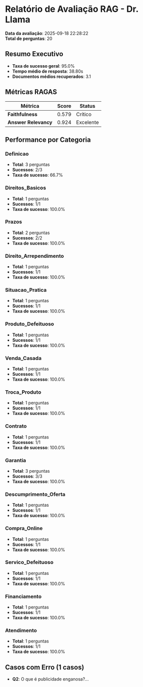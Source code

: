 # Relatório de Avaliação RAG - Dr. Llama

**Data da avaliação**: 2025-09-18 22:28:22  
**Total de perguntas**: 20

## Resumo Executivo

- **Taxa de sucesso geral**: 95.0%
- **Tempo médio de resposta**: 38.80s
- **Documentos médios recuperados**: 3.1

## Métricas RAGAS

| Métrica | Score | Status |
|---------|-------|--------|
| **Faithfulness** | 0.579 | Crítico |
| **Answer Relevancy** | 0.924 | Excelente |

## Performance por Categoria

### Definicao
- **Total**: 3 perguntas
- **Sucessos**: 2/3
- **Taxa de sucesso**: 66.7%

### Direitos_Basicos
- **Total**: 1 perguntas
- **Sucessos**: 1/1
- **Taxa de sucesso**: 100.0%

### Prazos
- **Total**: 2 perguntas
- **Sucessos**: 2/2
- **Taxa de sucesso**: 100.0%

### Direito_Arrependimento
- **Total**: 1 perguntas
- **Sucessos**: 1/1
- **Taxa de sucesso**: 100.0%

### Situacao_Pratica
- **Total**: 1 perguntas
- **Sucessos**: 1/1
- **Taxa de sucesso**: 100.0%

### Produto_Defeituoso
- **Total**: 1 perguntas
- **Sucessos**: 1/1
- **Taxa de sucesso**: 100.0%

### Venda_Casada
- **Total**: 1 perguntas
- **Sucessos**: 1/1
- **Taxa de sucesso**: 100.0%

### Troca_Produto
- **Total**: 1 perguntas
- **Sucessos**: 1/1
- **Taxa de sucesso**: 100.0%

### Contrato
- **Total**: 1 perguntas
- **Sucessos**: 1/1
- **Taxa de sucesso**: 100.0%

### Garantia
- **Total**: 3 perguntas
- **Sucessos**: 3/3
- **Taxa de sucesso**: 100.0%

### Descumprimento_Oferta
- **Total**: 1 perguntas
- **Sucessos**: 1/1
- **Taxa de sucesso**: 100.0%

### Compra_Online
- **Total**: 1 perguntas
- **Sucessos**: 1/1
- **Taxa de sucesso**: 100.0%

### Servico_Defeituoso
- **Total**: 1 perguntas
- **Sucessos**: 1/1
- **Taxa de sucesso**: 100.0%

### Financiamento
- **Total**: 1 perguntas
- **Sucessos**: 1/1
- **Taxa de sucesso**: 100.0%

### Atendimento
- **Total**: 1 perguntas
- **Sucessos**: 1/1
- **Taxa de sucesso**: 100.0%

## Casos com Erro (1 casos)

- **Q2**: O que é publicidade enganosa?...

